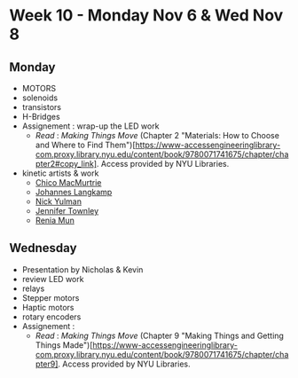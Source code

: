 # Week 10 - Monday Nov 6 & Wed Nov 8
## Monday
* MOTORS
* solenoids
* transistors
* H-Bridges
* Assignement : wrap-up the LED work
  * _Read_ : _Making Things Move_ (Chapter 2 "Materials: How to Choose and Where to Find Them")[https://www-accessengineeringlibrary-com.proxy.library.nyu.edu/content/book/9780071741675/chapter/chapter2#copy_link]. Access provided by NYU Libraries.
* kinetic artists & work
  * [Chico MacMurtrie](https://amorphicrobotworks.org/)
  * [Johannes Langkamp](https://joway.eu/installations/de-beweging-van-ruimte/)
  * [Nick Yulman](https://www.nysoundworks.org/soundart#/bricolo/)
  * [Jennifer Townley](http://www.jennifertownley.com/)
  * [Renia Mun](https://www.reinamun.xyz/)

## Wednesday
* Presentation by Nicholas & Kevin
* review LED work
* relays
* Stepper motors
* Haptic motors
* rotary encoders
* Assignement :
  * _Read_ : _Making Things Move_ (Chapter 9 "Making Things and Getting Things Made")[https://www-accessengineeringlibrary-com.proxy.library.nyu.edu/content/book/9780071741675/chapter/chapter9]. Access provided by NYU Libraries.

